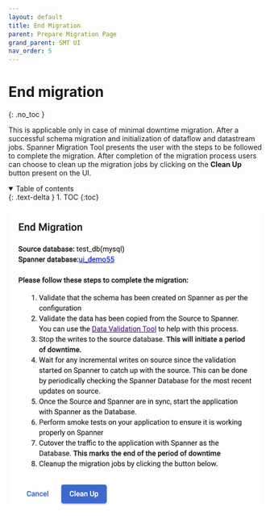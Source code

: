 ```yaml
---
layout: default
title: End Migration
parent: Prepare Migration Page
grand_parent: SMT UI
nav_order: 5
---
```


# End migration
{: .no_toc }

This is applicable only in case of minimal downtime migration. After a successful schema migration and initialization of dataflow and datastream jobs. Spanner Migration Tool presents the user with the steps to be followed to complete the migration. After completion of the migration process users can choose to clean up the migration jobs by clicking on the **Clean Up** button present on the UI.

<details open markdown="block">
  <summary>
    Table of contents
  </summary>
  {: .text-delta }
1. TOC
{:toc}
</details>

![](../assets/asset-tam9ody86fr.png)